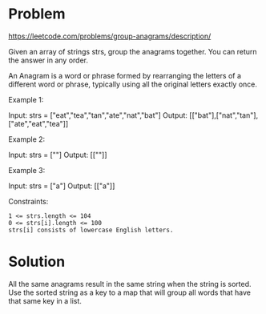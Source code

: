 # Problem
https://leetcode.com/problems/group-anagrams/description/


Given an array of strings strs, group the anagrams together. You can return the answer in any order.

An Anagram is a word or phrase formed by rearranging the letters of a different word or phrase, typically using all the original letters exactly once.



Example 1:

Input: strs = ["eat","tea","tan","ate","nat","bat"]
Output: [["bat"],["nat","tan"],["ate","eat","tea"]]

Example 2:

Input: strs = [""]
Output: [[""]]

Example 3:

Input: strs = ["a"]
Output: [["a"]]



Constraints:

    1 <= strs.length <= 104
    0 <= strs[i].length <= 100
    strs[i] consists of lowercase English letters.

# Solution
All the same anagrams result in the same string when the string is sorted. Use the sorted string as a key to a
map that will group all words that have that same key in a list.
